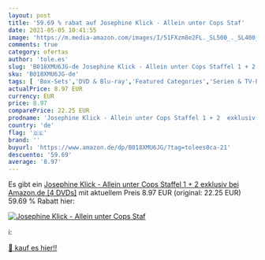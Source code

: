 ```yaml
---
layout: post
title: '59.69 % rabat auf Josephine Klick - Allein unter Cops Staf'
date: 2021-05-05 10:41:55
image: 'https://m.media-amazon.com/images/I/51FXzm8e2FL._SL500_._SL400_.jpg'
comments: true
category: ofertas
author: 'tole.es'
slug: 'B018XMU6JG-de Josephine Klick - Allein unter Cops Staffel 1 + 2 exklusiv...'
sku: 'B018XMU6JG-de'
tags: [ 'Box-Sets','DVD & Blu-ray','Featured Categories','Serien & TV-Produktionen', ]
actualPrice: 8.97 EUR
currency: EUR
price: 8.97
comparePrice: 22.25 EUR
prodname: 'Josephine Klick - Allein unter Cops Staffel 1 + 2  exklusiv bei Amazon.de  [4 DVDs]'
country: 'de'
flag: '🇩🇪'
brand: ''
buyurl: 'https://www.amazon.de/dp/B018XMU6JG/?tag=tolees0ca-21'
descuento: '59.69'
average: '8.97'
---
```


Es gibt ein [Josephine Klick - Allein unter Cops Staffel 1 + 2  exklusiv bei Amazon.de  [4 DVDs]](https://www.amazon.de/dp/B018XMU6JG/?tag=tolees0ca-21) mit aktuellem Preis 8.97 EUR (original: 22.25 EUR) 59.69 % Rabatt hier:

[![Josephine Klick - Allein unter Cops Staf](https://m.media-amazon.com/images/I/51FXzm8e2FL._SL500_._SL400_.jpg)](https://www.amazon.de/dp/B018XMU6JG/?tag=tolees0ca-21)

ℹ️:


[🛒 kauf es hier!!](https://www.amazon.de/dp/B018XMU6JG/?tag=tolees0ca-21)
